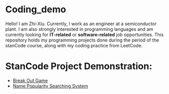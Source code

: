 # Coding_demo
Hello! I am Zhi-Xiu. Currently, I work as an engineer at a semiconductor plant. 
I am also strongly interested in programming languages and am currently looking for **IT-related** or **software-related** job opportunities. 
This repository holds my programming projects done during the period of the stanCode course, along with my coding practice from LeetCode.

# StanCode Project Demonstration:
- [Break Out Game](<https://github.com/zhixiulin1996/Coding_demo/tree/main/stanCode_projects/Break%20Out%20Game>)
- [Name Popularity Searching System](<https://github.com/zhixiulin1996/Coding_demo/tree/main/stanCode_projects/Name%20Popularity%20Searching%20System>)

